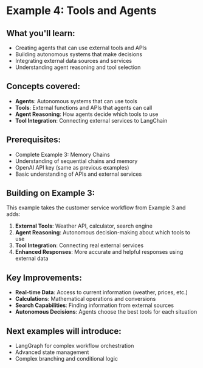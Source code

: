 # Example 4: Tools and Agents

## What you'll learn:
- Creating agents that can use external tools and APIs
- Building autonomous systems that make decisions
- Integrating external data sources and services
- Understanding agent reasoning and tool selection

## Concepts covered:
- **Agents**: Autonomous systems that can use tools
- **Tools**: External functions and APIs that agents can call
- **Agent Reasoning**: How agents decide which tools to use
- **Tool Integration**: Connecting external services to LangChain

## Prerequisites:
- Complete Example 3: Memory Chains
- Understanding of sequential chains and memory
- OpenAI API key (same as previous examples)
- Basic understanding of APIs and external services

## Building on Example 3:
This example takes the customer service workflow from Example 3 and adds:
1. **External Tools**: Weather API, calculator, search engine
2. **Agent Reasoning**: Autonomous decision-making about which tools to use
3. **Tool Integration**: Connecting real external services
4. **Enhanced Responses**: More accurate and helpful responses using external data

## Key Improvements:
- **Real-time Data**: Access to current information (weather, prices, etc.)
- **Calculations**: Mathematical operations and conversions
- **Search Capabilities**: Finding information from external sources
- **Autonomous Decisions**: Agents choose the best tools for each situation

## Next examples will introduce:
- LangGraph for complex workflow orchestration
- Advanced state management
- Complex branching and conditional logic 